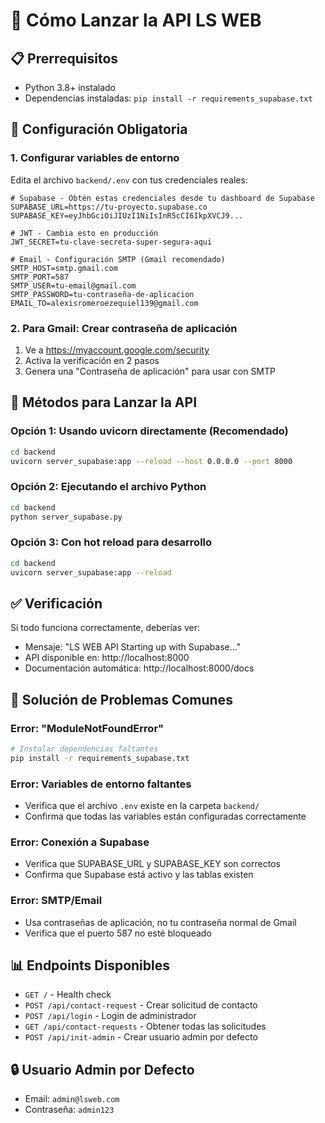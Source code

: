 # 🚀 Cómo Lanzar la API LS WEB

## 📋 Prerrequisitos
- Python 3.8+ instalado
- Dependencias instaladas: `pip install -r requirements_supabase.txt`

## 🔧 Configuración Obligatoria

### 1. Configurar variables de entorno
Edita el archivo `backend/.env` con tus credenciales reales:

```env
# Supabase - Obtén estas credenciales desde tu dashboard de Supabase
SUPABASE_URL=https://tu-proyecto.supabase.co
SUPABASE_KEY=eyJhbGciOiJIUzI1NiIsInR5cCI6IkpXVCJ9...

# JWT - Cambia esto en producción
JWT_SECRET=tu-clave-secreta-super-segura-aqui

# Email - Configuración SMTP (Gmail recomendado)
SMTP_HOST=smtp.gmail.com
SMTP_PORT=587
SMTP_USER=tu-email@gmail.com
SMTP_PASSWORD=tu-contraseña-de-aplicacion
EMAIL_TO=alexisromeroezequiel139@gmail.com
```

### 2. Para Gmail: Crear contraseña de aplicación
1. Ve a https://myaccount.google.com/security
2. Activa la verificación en 2 pasos
3. Genera una "Contraseña de aplicación" para usar con SMTP

## 🚀 Métodos para Lanzar la API

### Opción 1: Usando uvicorn directamente (Recomendado)
```bash
cd backend
uvicorn server_supabase:app --reload --host 0.0.0.0 --port 8000
```

### Opción 2: Ejecutando el archivo Python
```bash
cd backend
python server_supabase.py
```

### Opción 3: Con hot reload para desarrollo
```bash
cd backend
uvicorn server_supabase:app --reload
```

## ✅ Verificación
Si todo funciona correctamente, deberías ver:
- Mensaje: "LS WEB API Starting up with Supabase..."
- API disponible en: http://localhost:8000
- Documentación automática: http://localhost:8000/docs

## 🐛 Solución de Problemas Comunes

### Error: "ModuleNotFoundError"
```bash
# Instalar dependencias faltantes
pip install -r requirements_supabase.txt
```

### Error: Variables de entorno faltantes
- Verifica que el archivo `.env` existe en la carpeta `backend/`
- Confirma que todas las variables están configuradas correctamente

### Error: Conexión a Supabase
- Verifica que SUPABASE_URL y SUPABASE_KEY son correctos
- Confirma que Supabase está activo y las tablas existen

### Error: SMTP/Email
- Usa contraseñas de aplicación, no tu contraseña normal de Gmail
- Verifica que el puerto 587 no esté bloqueado

## 📊 Endpoints Disponibles
- `GET /` - Health check
- `POST /api/contact-request` - Crear solicitud de contacto
- `POST /api/login` - Login de administrador
- `GET /api/contact-requests` - Obtener todas las solicitudes
- `POST /api/init-admin` - Crear usuario admin por defecto

## 🔒 Usuario Admin por Defecto
- Email: `admin@lsweb.com`
- Contraseña: `admin123`

